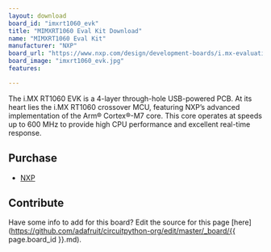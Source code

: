 ```yaml
---
layout: download
board_id: "imxrt1060_evk"
title: "MIMXRT1060 Eval Kit Download"
name: "MIMXRT1060 Eval Kit"
manufacturer: "NXP"
board_url: "https://www.nxp.com/design/development-boards/i.mx-evaluation-and-development-boards/i.mx-rt1060-evaluation-kit:MIMXRT1060-EVK"
board_image: "imxrt1060_evk.jpg"
features:

---
```

The i.MX RT1060 EVK is a 4-layer through-hole USB-powered PCB. At its heart lies the i.MX RT1060 crossover MCU, featuring NXP’s advanced implementation of the Arm® Cortex®-M7 core. This core operates at speeds up to 600 MHz to provide high CPU performance and excellent real-time response.

## Purchase
* [NXP](https://www.nxp.com/design/development-boards/i.mx-evaluation-and-development-boards/i.mx-rt1060-evaluation-kit:MIMXRT1060-EVK)

## Contribute

Have some info to add for this board? Edit the source for this page [here](https://github.com/adafruit/circuitpython-org/edit/master/_board/{{ page.board_id }}.md).
